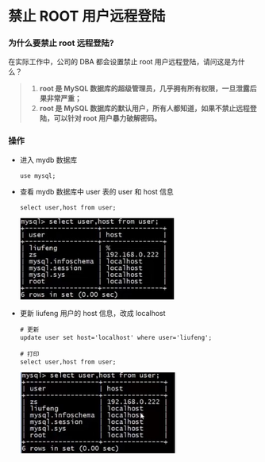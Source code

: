 # 禁止 ROOT 用户远程登陆

### 为什么要禁止 root 远程登陆?

在实际工作中，公司的 DBA 都会设置禁止 root 用户远程登陆，请问这是为什么？

>1. **root 是 MySQL 数据库的超级管理员，几乎拥有所有权限，一旦泄露后果非常严重；**
>2. **root 是 MySQL 数据库的默认用户，所有人都知道，如果不禁止远程登陆，可以针对 root 用户暴力破解密码。**



### 操作

- 进入 mydb 数据库

  ```mysql
  use mysql;
  ```

- 查看 mydb 数据库中 user 表的 user 和 host 信息

  ```mysql
  select user,host from user;
  ```

  <img src="Resources/12.jpg"/>

- 更新 liufeng 用户的 host 信息，改成 localhost

  ```mysql
  # 更新
  update user set host='localhost' where user='liufeng';
  
  # 打印
  select user,host from user;
  ```

  

  <img src="Resources/13.jpg"/>
